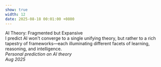 ```yaml
---
show: true
width: 12
date: 2025-08-18 00:01:00 +0800
---
```


<div class="m-4">
<!--   <h5>Research Vision</h5> -->
  <a href="{{ '/articles/ai_theory_future/' | relative_url }}" class="text-reset" style="text-decoration:none;">
    <div class="p-3 border rounded shadow-sm">
      <div class="h6 mb-1">AI Theory: Fragmented but Expansive</div>
      <div class="small mb-2">
        I predict AI won't converge to a single unifying theory, but rather to a rich tapestry of frameworks—each illuminating different facets of learning, reasoning, and intelligence.
      </div>
      <div class="small d-flex">
        <div><em>Personal prediction on AI theory</em></div>
        <div class="mt-auto ml-auto no-break"><em>Aug 2025</em></div>
      </div>
    </div>
  </a>
</div>
